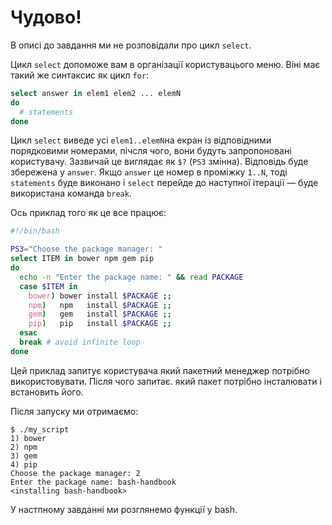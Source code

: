 # Чудово!

В описі до завдання ми не розповідали про цикл `select`.

Цикл `select` допоможе вам в організації користувацього меню. Віні має такий же синтаксис як цикл `for`:

```bash
select answer in elem1 elem2 ... elemN
do
  # statements
done
```

Цикл `select` виведе усі `elem1..elemN`на екран із відповідними порядковими номерами, пічсля чого, вони будуть запропоновані користувачу. Зазвичай це виглядає як `$?` (`PS3` змінна). Відповідь буде збережена у  `answer`. Якщо `answer` це номер в проміжку `1..N`, тоді `statements` буде виконано і `select` перейде до наступної ітерації — буде використана команда `break`.

Ось приклад того як це все працює:

```bash
#!/bin/bash

PS3="Choose the package manager: "
select ITEM in bower npm gem pip
do
  echo -n "Enter the package name: " && read PACKAGE
  case $ITEM in
    bower) bower install $PACKAGE ;;
    npm)   npm   install $PACKAGE ;;
    gem)   gem   install $PACKAGE ;;
    pip)   pip   install $PACKAGE ;;
  esac
  break # avoid infinite loop
done
```

Цей приклад запитує користувача який пакетний менеджер потрібно використовувати. Після чого запитає. який пакет потрібно інсталювати і встановить його.

Після запуску ми отримаємо:

```
$ ./my_script
1) bower
2) npm
3) gem
4) pip
Choose the package manager: 2
Enter the package name: bash-handbook
<installing bash-handbook>
```

У настпному завданні ми розглянемо функції у bash.
